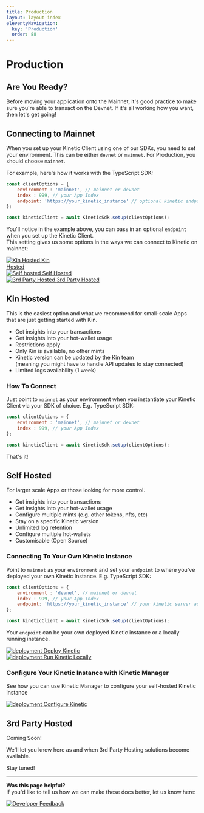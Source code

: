 ```yaml
---
title: Production
layout: layout-index
eleventyNavigation:
  key: 'Production'
  order: 88
---
```

# Production

## Are You Ready?
Before moving your application onto the Mainnet, it's good practice to make sure you're able to transact on the Devnet. If it's all working how you want, then let's get going!

## Connecting to Mainnet
When you set up your Kinetic Client using one of our SDKs, you need to set your environment. This can be either `devnet` or `mainnet`. For Production, you should choose `mainnet`.

For example, here's how it works with the TypeScript SDK:
```js
const clientOptions = {
    environment : 'mainnet', // mainnet or devnet
    index : 999, // your App Index
    endpoint: 'https://your_kinetic_instance' // optional kinetic endpoint
};

const kineticClient = await KineticSdk.setup(clientOptions);
```
You'll notice in the example above, you can pass in an optional `endpoint` when you set up the Kinetic Client. <br/> This setting gives us some options in the ways we can connect to Kinetic on mainnet:

<div class='navIcons'>
  <a href='/developers/production/#kin-hosted'><div class='navIcon'>
    <img class='navIcon-icon kinIcon' alt='Kin Hosted' src='../essentials/images/kin_logo.svg'>
    <span class='navIcon-text'>Kin <br/>Hosted</span>
  </div></a>
  <a href='/developers/production/#self-hosted'><div class='navIcon'>
    <img class='navIcon-icon invert' alt='Self hosted' src='./images/server-solid.svg'>
    <span class='navIcon-text'>Self Hosted</span>
  </div></a>
  <a href='/developers/production/#3rd-party-hosted'><div class='navIcon'>
    <img class='navIcon-icon invert' alt='3rd Party Hosted' src='./images/globe-solid.svg'>
    <span class='navIcon-text'>3rd Party Hosted</span>
  </div></a>
</div>

## Kin Hosted
This is the easiest option and what we recommend for small-scale Apps that are just getting started with Kin.
- Get insights into your transactions
- Get insights into your hot-wallet usage
- Restrictions apply
- Only Kin is available, no other mints
- Kinetic version can be updated by the Kin team <br/>(meaning you might have to handle API updates to stay connected)
- Limited logs availability (1 week)

### How To Connect
Just point to `mainnet` as your environment when you instantiate your Kinetic Client via your SDK of choice.
E.g. TypeScript SDK:
```js
const clientOptions = {
    environment : 'mainnet', // mainnet or devnet
    index : 999, // your App Index
};

const kineticClient = await KineticSdk.setup(clientOptions);
```
That's it!



## Self Hosted
For larger scale Apps or those looking for more control.

- Get insights into your transactions
- Get insights into your hot-wallet usage
- Configure multiple mints (e.g. other tokens, nfts, etc)
- Stay on a specific Kinetic version
- Unlimited log retention
- Configure multiple hot-wallets
- Customisable (Open Source)

### Connecting To Your Own Kinetic Instance
Point to `mainnet` as your `environment` and set your `endpoint` to where you've deployed your own Kinetic Instance.
E.g. TypeScript SDK:
```js
const clientOptions = {
    environment : 'devnet', // mainnet or devnet
    index : 999, // your App Index
    endpoint: 'https://your_kinetic_instance' // your kinetic server address
};

const kineticClient = await KineticSdk.setup(clientOptions);
```

Your `endpoint` can be your own deployed Kinetic instance or a locally running instance.
<div class='navIcons'>
  <a href='/developers/deployment/#deploying-kinetic-to-heroku'><div class='navIcon'>
    <img class='navIcon-icon herokuIcon' alt='deployment' src='./images/heroku.png'>
    <span class='navIcon-text'>Deploy Kinetic</span>
  </div></a>
  <a href='/developers/deployment/#running-kinetic-locally'><div class='navIcon'>
    <img class='navIcon-icon invert' alt='deployment' src='./images/docker-brands.svg'>
    <span class='navIcon-text'>Run Kinetic Locally</span>
  </div></a>
</div>

### Configure Your Kinetic Instance with Kinetic Manager
See how you can use Kinetic Manager to configure your self-hosted Kinetic instance
<div class='navIcons'>
  <a href='/developers/kinetic-manager/'><div class='navIcon'>
    <img class='navIcon-icon invert' alt='deployment' src='./images/screwdriver-wrench-solid.svg'>
    <span class='navIcon-text'>Configure Kinetic</span>
  </div></a>
</div>




## 3rd Party Hosted

Coming Soon! 

We'll let you know here as and when 3rd Party Hosting solutions become available.

Stay tuned!



***
**Was this page helpful?**<br/>
If you'd like to tell us how we can make these docs better, let us know here:

<div class='navIcons'>
  <a href='https://forms.gle/qhjcDJR59v8RJsaY7' target='_blank'><div class='navIcon'>
    <img class='navIcon-icon invert' alt='Developer' src='../essentials/images/comment-dots-solid.svg'>
    <span class='navIcon-text'>Feedback</span>
  </div></a>
</div>
